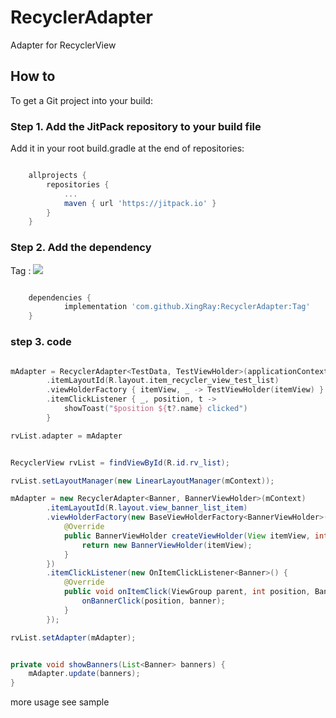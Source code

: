 # RecyclerAdapter
Adapter for RecyclerView

## How to 
To get a Git project into your build:

### Step 1. Add the JitPack repository to your build file

Add it in your root build.gradle at the end of repositories:

``` groovy

	allprojects {
		repositories {
			...
			maven { url 'https://jitpack.io' }
		}
	}

```

### Step 2. Add the dependency
Tag : [![](https://jitpack.io/v/XingRay/RecyclerAdapter.svg)](https://jitpack.io/#XingRay/RecyclerAdapter)
``` groovy

	dependencies {
	        implementation 'com.github.XingRay:RecyclerAdapter:Tag'
	}

```

### step 3. code

```kotlin

mAdapter = RecyclerAdapter<TestData, TestViewHolder>(applicationContext)
		.itemLayoutId(R.layout.item_recycler_view_test_list)
		.viewHolderFactory { itemView, _ -> TestViewHolder(itemView) }
		.itemClickListener { _, position, t ->
			showToast("$position ${t?.name} clicked")
		}

rvList.adapter = mAdapter

```

```java

RecyclerView rvList = findViewById(R.id.rv_list);

rvList.setLayoutManager(new LinearLayoutManager(mContext));

mAdapter = new RecyclerAdapter<Banner, BannerViewHolder>(mContext)
		.itemLayoutId(R.layout.view_banner_list_item)
		.viewHolderFactory(new BaseViewHolderFactory<BannerViewHolder>() {
			@Override
			public BannerViewHolder createViewHolder(View itemView, int viewType) {
				return new BannerViewHolder(itemView);
			}
		})
		.itemClickListener(new OnItemClickListener<Banner>() {
			@Override
			public void onItemClick(ViewGroup parent, int position, Banner banner) {
				onBannerClick(position, banner);
			}
		});

rvList.setAdapter(mAdapter);

```

```java

private void showBanners(List<Banner> banners) {
    mAdapter.update(banners);
}

```

more usage see sample
